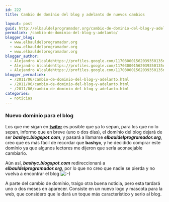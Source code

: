 ```yaml
---
id: 222
title: Cambio de domínio del blog y adelanto de nuevos cambios

layout: post
guid: http://elbauldelprogramador.org/cambio-de-dominio-del-blog-y-adelanto-de-nuevos-cambios/
permalink: /cambio-de-dominio-del-blog-y-adelanto/
blogger_blog:
  - www.elbauldelprogramador.org
  - www.elbauldelprogramador.org
  - www.elbauldelprogramador.org
blogger_author:
  - Alejandro Alcaldehttps://profiles.google.com/117030001562039350135noreply@blogger.com
  - Alejandro Alcaldehttps://profiles.google.com/117030001562039350135noreply@blogger.com
  - Alejandro Alcaldehttps://profiles.google.com/117030001562039350135noreply@blogger.com
blogger_permalink:
  - /2011/06/cambio-de-dominio-del-blog-y-adelanto.html
  - /2011/06/cambio-de-dominio-del-blog-y-adelanto.html
  - /2011/06/cambio-de-dominio-del-blog-y-adelanto.html
categories:
  - noticias
---
```

<div class="icoso">
</div>

### Nuevo domínio para el blog

Los que me sigan en **[twiter][1]** es posible que ya lo sepan, para los que no lo sepan, informo que en breve (uno o dos días), el domínio del blog dejará de ser ***bashyc.blogspot.com***, y pasará a llamarse ***elbauldelprogramador.org***, creo que es más fácil de recordar que **bashyc**, y he decidido comprar este domínio ya que algunos lectores me dijeron que sería aconsejable cambiarlo.

Aún así, ***bashyc.blogspot.com*** redireccionará a ***elbauldelprogramador.org***, por lo que no creo que nadie se pierda y no vuelva a encontrar el blog <img src="http://elbauldelprogramador.com/wordpress/wp-includes/images/smilies/icon_smile.gif" alt=":-)" class="wp-smiley" />

A parte del cambio de domínio, traigo otra buena notícia, pero esta tardará uno o dos meses en aparecer. Consiste en un nuevo logo y mascota para la web, que considero que le dará un toque más característico y serio al blog.



 [1]: http://twitter.com/#!/bashycBlog